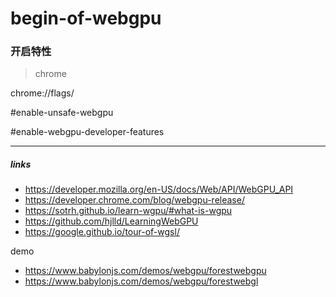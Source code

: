# begin-of-webgpu


### 开启特性

> chrome

chrome://flags/

#enable-unsafe-webgpu

#enable-webgpu-developer-features

---


##### links 

+ https://developer.mozilla.org/en-US/docs/Web/API/WebGPU_API
+ https://developer.chrome.com/blog/webgpu-release/
+ https://sotrh.github.io/learn-wgpu/#what-is-wgpu
+ https://github.com/hjlld/LearningWebGPU
+ https://google.github.io/tour-of-wgsl/

demo 

+ https://www.babylonjs.com/demos/webgpu/forestwebgpu
+ https://www.babylonjs.com/demos/webgpu/forestwebgl